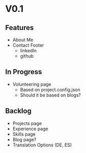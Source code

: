 # V0.1

## Features

- About Me
- Contact Footer
    - linkedIn
    - github

## In Progress

- Volunteering page
    - Based on project.config.json
    - Should it be based on blogs?

## Backlog

- Projects page
- Experience page
- Skills page
- Blog page?
- Translation Options (DE, ES)